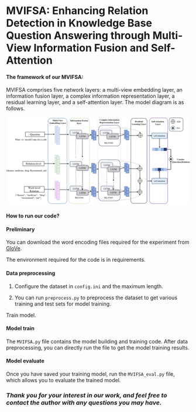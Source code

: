 # MVIFSA: Enhancing Relation Detection in Knowledge Base Question Answering through Multi-View Information Fusion and Self-Attention

#### The framework of our MVIFSA:

MVIFSA comprises five network layers: a multi-view embedding layer, an information fusion layer, a complex information representation layer, a residual learning layer, and a self-attention layer. The model diagram is as follows.

![](./img/MVIFSA.png)

#### How to run our code?

#### Preliminary

You can download the word encoding files required for the experiment from  [GloVe](https://nlp.stanford.edu/projects/glove/).

The environment required for the code is in requirements.

#### Data preprocessing

1. Configure the dataset in `config.ini` and the maximum length.

2. You can run `preprocess.py` to preprocess the dataset to get various training and test sets for model training.

Train model.

#### Model train

The `MVIFSA.py` file contains the model building and training code. After data preprocessing, you can directly run the file to get the model training results.

#### Model evaluate

Once you have saved your training model, run the `MVIFSA_eval.py` file, which allows you to evaluate the trained model.

### *Thank you for your interest in our work, and feel free to contact the author with any questions you may have.*
